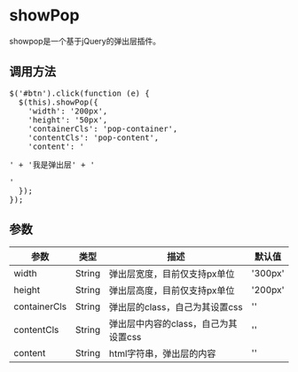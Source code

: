 # showPop
showpop是一个基于jQuery的弹出层插件。

##	调用方法
<pre>
$('#btn').click(function (e) {
  $(this).showPop({
    'width': '200px',
    'height': '50px',
    'containerCls': 'pop-container',
    'contentCls': 'pop-content',
    'content': '<p>' + '我是弹出层' + '</p>'
  });
});
</pre>

##	参数
参数 | 类型 | 描述 | 默认值
------------ | ------------- | ------------ | ------------
width | String | 弹出层宽度，目前仅支持px单位 | '300px'
height | String | 弹出层高度，目前仅支持px单位 | '200px'
containerCls | String | 弹出层的class，自己为其设置css | ''
contentCls | String | 弹出层中内容的class，自己为其设置css | ''
content | String | html字符串，弹出层的内容 | ''
